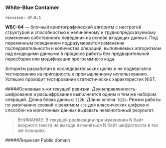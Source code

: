### White-Blue Container 
`revision: df:0.1`

**WBC-64** — блочный криптографический алгоритм с нестрогой структурой и способностью к нелинейному и труднопредсказуемому изменению собственного поведения на основе входящих данных. Под переменным поведением подразумевается изменение последовательности и количества операций, выполняемых алгоритмом над входящими данными в процессе работы без предварительной пересборки или модификации программного кода.

Алгоритм разработан в исследовательских целях и не подвергался тестированию на пригодность к промышленному использованию. Успешно проходит тестирование статистических характеристик NIST. 

#####Основные х-ки текущей ревизии:
Двунаправленность: шифрование и расшифрование выполняется одним и тем же набором операций.
Длина блока данных: `512b`.
Длина ключа: `512b`. 
Режим работы по умолчанию схожий с режимом `cbc` для классических шифров и способен на монотонных данных выдавать немонотонный результат.

> ВНИМАНИЕ:
> В текущей реализации при изменении N байт входного текста на выходе изменяться N байт шифротекста в тех же позициях.

#####Лицензия
Public domain

